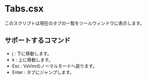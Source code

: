 Tabs.csx
===

このスクリプトは現在のタブの一覧をツールウィンドウに表示します。  

## サポートするコマンド

- j : 下に移動します。
- k : 上に移動します。
- Esc : VsVimのノーマルモードへ戻ります。
- Enter : タブにジャンプします。

